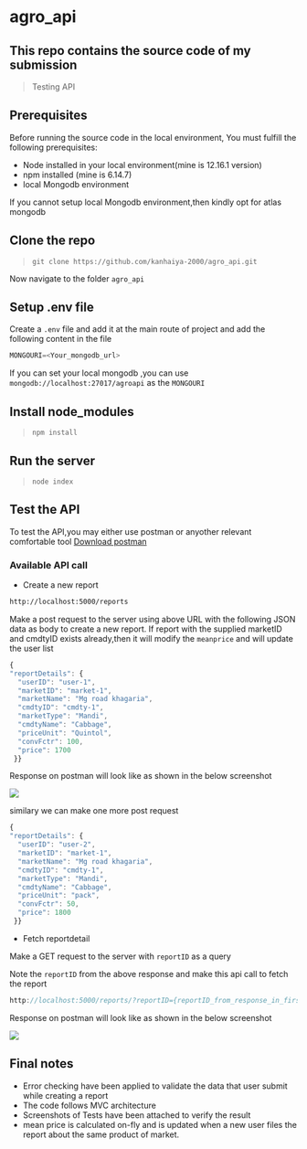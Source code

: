 # agro_api

## This repo contains the source code of my submission

> Testing API

## Prerequisites

Before running the source code in the local environment,
You must fulfill the following prerequisites:

* Node installed in your local environment(mine is 12.16.1 version)
* npm installed (mine is 6.14.7)
* local Mongodb environment

If you cannot setup local Mongodb environment,then kindly opt for atlas mongodb

## Clone the repo

> `git clone https://github.com/kanhaiya-2000/agro_api.git`

Now navigate to the folder `agro_api`

## Setup .env file

Create a `.env` file and add it at the main route of project and add the following content in the file

```javascript
MONGOURI=<Your_mongodb_url>
```
If you can set your local mongodb ,you can use `mongodb://localhost:27017/agroapi` as the `MONGOURI`

## Install node_modules

> `npm install`

## Run the server

> `node index`

## Test the API

To test the API,you may either use postman or anyother relevant comfortable tool
<a href="https://www.postman.com/downloads/">Download postman</a>

### Available API call

* Create a new report

```bash
http://localhost:5000/reports
```
Make a post request to the server using above URL with the following JSON data as body to create a new report.
If report with the supplied marketID and cmdtyID exists already,then it will modify the `meanprice` and will update the user list

```javascript
{
"reportDetails": {
  "userID": "user-1",
  "marketID": "market-1",
  "marketName": "Mg road khagaria",
  "cmdtyID": "cmdty-1",
  "marketType": "Mandi",
  "cmdtyName": "Cabbage",
  "priceUnit": "Quintol",
  "convFctr": 100,
  "price": 1700
 }}
```
Response on postman will look like as shown in the below screenshot

<img src="https://i.imgur.com/soKQOs0.png"/>

similary we can make one more post request

```javascript
{
"reportDetails": {
  "userID": "user-2",
  "marketID": "market-1",
  "marketName": "Mg road khagaria",
  "cmdtyID": "cmdty-1",
  "marketType": "Mandi",
  "cmdtyName": "Cabbage",
  "priceUnit": "pack",
  "convFctr": 50,
  "price": 1800
 }}
 ```
 
 * Fetch reportdetail 
 
 Make a GET request to the server with `reportID` as a query
 
 Note the `reportID` from the above response and make this api call to fetch the report
 
 ```javascript
 http://localhost:5000/reports/?reportID={reportID_from_response_in_first_step}
 ```
 
 Response on postman will look like as shown in the below screenshot

<img src="https://i.imgur.com/MDIsTAc.png"/>

## Final notes

* Error checking have been applied to validate the data that user submit while creating a report
* The code follows MVC architecture
* Screenshots of Tests have been attached to verify the result
* mean price is calculated on-fly and is updated when a new user files the report about the same product of market.



